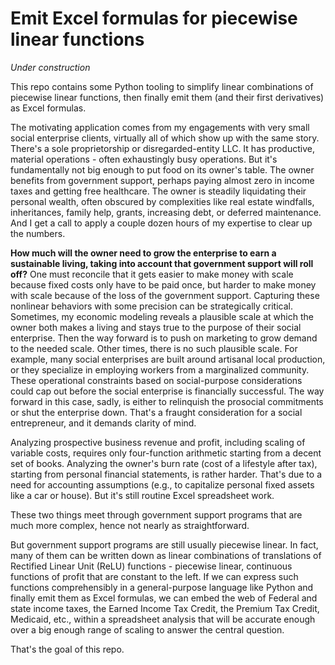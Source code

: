 # Emit Excel formulas for piecewise linear functions

*Under construction*

This repo contains some Python tooling to simplify linear combinations of
piecewise linear functions, then finally emit them (and their first
derivatives) as Excel formulas.

The motivating application comes from my engagements with very small social
enterprise clients, virtually all of which show up with the same story. There's
a sole proprietorship or disregarded-entity LLC. It has productive, material
operations - often exhaustingly busy operations. But it's fundamentally not big
enough to put food on its owner's table.  The owner benefits from government
support, perhaps paying almost zero in income taxes and getting free
healthcare. The owner is steadily liquidating their personal wealth, often
obscured by complexities like real estate windfalls, inheritances, family help,
grants, increasing debt, or deferred maintenance.  And I get a call to apply a
couple dozen hours of my expertise to clear up the numbers.

**How much will the owner need to grow the enterprise to earn a sustainable
living, taking into account that government support will roll off?** One must
reconcile that it gets easier to make money with scale because fixed costs only
have to be paid once, but harder to make money with scale because of the loss
of the government support. Capturing these nonlinear behaviors with some
precision can be strategically critical. Sometimes, my economic modeling
reveals a plausible scale at which the owner both makes a living and stays true
to the purpose of their social enterprise.  Then the way forward is to push on
marketing to grow demand to the needed scale. Other times, there is no such
plausible scale.  For example, many social enterprises are built around
artisanal local production, or they specialize in employing workers from a
marginalized community. These operational constraints based on social-purpose
considerations could cap out before the social enterprise is financially
successful. The way forward in this case, sadly, is either to relinquish the
prosocial commitments or shut the enterprise down. That's a fraught
consideration for a social entrepreneur, and it demands clarity of mind.

Analyzing prospective business revenue and profit, including scaling of
variable costs, requires only four-function arithmetic starting from a decent
set of books. Analyzing the owner's burn rate (cost of a lifestyle after tax),
starting from personal financial statements, is rather harder. That's due to a
need for accounting assumptions (e.g., to capitalize personal fixed assets like
a car or house). But it's still routine Excel spreadsheet work.

These two things meet through government support programs that are much more
complex, hence not nearly as straightforward.

But government support programs are still usually piecewise linear. In fact,
many of them can be written down as linear combinations of translations of
Rectified Linear Unit (ReLU) functions - piecewise linear, continuous functions
of profit that are constant to the left. If we can express such functions
comprehensibly in a general-purpose language like Python and finally emit them
as Excel formulas, we can embed the web of Federal and state income taxes, the
Earned Income Tax Credit, the Premium Tax Credit, Medicaid, etc., within a
spreadsheet analysis that will be accurate enough over a big enough range of
scaling to answer the central question.

That's the goal of this repo.
